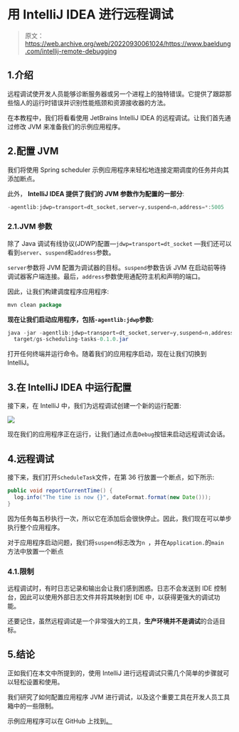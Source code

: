 # 用 IntelliJ IDEA 进行远程调试

> 原文：<https://web.archive.org/web/20220930061024/https://www.baeldung.com/intellij-remote-debugging>

## 1.介绍

远程调试使开发人员能够诊断服务器或另一个进程上的独特错误。它提供了跟踪那些恼人的运行时错误并识别性能瓶颈和资源接收器的方法。

在本教程中，我们将看看使用 JetBrains IntelliJ IDEA 的远程调试。让我们首先通过修改 JVM 来准备我们的示例应用程序。

## 2.配置 JVM

我们将使用 Spring scheduler 示例应用程序来轻松地连接定期调度的任务并向其添加断点。

此外， **IntelliJ IDEA 提供了我们的 JVM 参数作为配置的一部分**:

```java
-agentlib:jdwp=transport=dt_socket,server=y,suspend=n,address=*:5005
```

### 2.1.JVM 参数

除了 Java 调试有线协议(JDWP)配置—`jdwp=transport=dt_socket` —我们还可以看到`server`、`suspend`和`address`参数。

`server`参数将 JVM 配置为调试器的目标。`suspend`参数告诉 JVM 在启动前等待调试器客户端连接。最后，`address`参数使用通配符主机和声明的端口。

因此，让我们构建调度程序应用程序:

```java
mvn clean package
```

**现在让我们启动应用程序，包括`-agentlib:jdwp`参数:**

```java
java -jar -agentlib:jdwp=transport=dt_socket,server=y,suspend=n,address=*:5005 \
  target/gs-scheduling-tasks-0.1.0.jar
```

打开任何终端并运行命令。随着我们的应用程序启动，现在让我们切换到 IntelliJ。

## 3.在 IntelliJ IDEA 中运行配置

接下来，在 IntelliJ 中，我们为远程调试创建一个新的运行配置:

[![](img/d1c7988b7470fae2ac7d815cada1de76.png)](/web/20220703152239/https://www.baeldung.com/wp-content/uploads/2019/11/run_configuration.png)

现在我们的应用程序正在运行，让我们通过点击`Debug`按钮来启动远程调试会话。

## 4.远程调试

接下来，我们打开`ScheduleTask`文件，在第 36 行放置一个断点，如下所示:

```java
public void reportCurrentTime() {
  log.info("The time is now {}", dateFormat.format(new Date()));
}
```

因为任务每五秒执行一次，所以它在添加后会很快停止。因此，我们现在可以单步执行整个应用程序。

对于应用程序启动问题，我们将`suspend`标志改为`n `，并在`Application.`的`main` 方法中放置一个断点

### 4.1.限制

远程调试时，有时日志记录和输出会让我们感到困惑。日志不会发送到 IDE 控制台，因此可以使用外部日志文件并将其映射到 IDE 中，以获得更强大的调试功能。

还要记住，虽然远程调试是一个非常强大的工具，**生产环境并不是调试**的合适目标。

## 5.结论

正如我们在本文中所提到的，使用 IntelliJ 进行远程调试只需几个简单的步骤就可以轻松设置和使用。

我们研究了如何配置应用程序 JVM 进行调试，以及这个重要工具在开发人员工具箱中的一些限制。

示例应用程序可以在 GitHub 上找到[。](https://web.archive.org/web/20220703152239/https://github.com/eugenp/tutorials/tree/master/spring-scheduling)